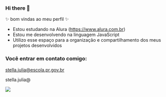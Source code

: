 ### Hi there 👋

 ✨ bom vindas ao meu perfil ✨ 

 - Estou estudando na Alura (https://www.alura.com.br)
 - Estou me desenvolvendo na linguagem JavaScript
 - Utilizo esse espaço para a organização e compartilhamento dos meus projetos desenvolvidos
   
### Você entrar em contato comigo: 
stella.julia@escola.pr.gov.br 

stella.julia@

![](https://media.tenor.com/6dlNDTGcbqYAAAAC/anime.gif)
